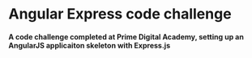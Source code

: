 # Angular Express code challenge

#### A code challenge completed at Prime Digital Academy, setting up an AngularJS applicaiton skeleton with Express.js